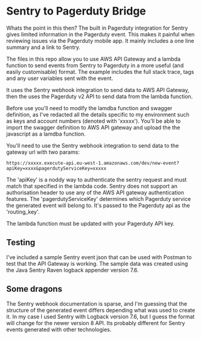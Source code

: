# Sentry to Pagerduty Bridge

Whats the point in this then? The built in Pagerduty integration for Sentry
gives limited information in the Pagerduty event. This makes it painful when reviewing issues
via the Pagerduty mobile app. It mainly includes a one line summary and a link to Sentry.

The files in this repo allow you to use AWS API Gateway and a lambda function to send events
from Sentry to Pagerduty in a more useful (and easily customisable) format. The example includes
the full stack trace, tags and any user variables sent with the event.

It uses the Sentry webhook integration to send data to AWS API Gateway, then the uses the
Pagerduty v2 API to send data from the lambda function.

Before use you'll need to modify the lamdba function and swagger definition, as I've redacted
all the details specific to my environment such as keys and account numbers (denoted with 'xxxxx').
You'll be able to import the swagger definition to AWS API gateway and upload the the javascript
as a lamdba function.

You'll need to use the Sentry webhook integration to send data to the gateway url with two params:
```
https://xxxxx.execute-api.eu-west-1.amazonaws.com/dev/new-event?apiKey=xxxx&pagerdutyServiceKey=xxxxx
```
The 'apiKey' is a noddy way to authenticate the sentry request and must match that specified in
the lambda code. Sentry does not support an authorisation header to use any of the AWS API
gateway authentication features.
The 'pagerdutyServiceKey' determines which Pagerduty service the generated event will belong to. It's
passed to the Pagerduty api as the 'routing_key'.

The lambda function must be updated with your Pagerduty API key.

## Testing
I've included a sample Sentry event json that can be used with Postman to test that the API
Gateway is working. The sample data was created using the Java Sentry Raven logback appender version
7.6.

## Some dragons
The Sentry webhook documentation is sparse, and I'm guessing that the structure of the generated
event differs depending what was used to create it. In my case I used Sentry with Logback version 7.6,
but I guess the format will change for the newer version 8 API. Its probably different for Sentry
events generated with other technologies.